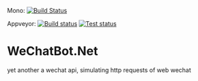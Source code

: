 Mono: [![Build Status](https://travis-ci.org/tsongknows/WeChatBot.Net.svg?branch=master)](https://travis-ci.org/tsongknows/WeChatBot.Net)

Appveyor: [![Build status](https://ci.appveyor.com/api/projects/status/6y6xy61j7ig2pj0i/branch/master?svg=true)](https://ci.appveyor.com/project/tsongknows/wechatbot-net/branch/master)
[![Test status](http://teststatusbadge.azurewebsites.net/api/status/tsongknows/wechatbot-net)](https://ci.appveyor.com/project/tsongknows/wechatbot-net/branch/master)

# WeChatBot.Net

yet another a wechat api, simulating http requests of web wechat
